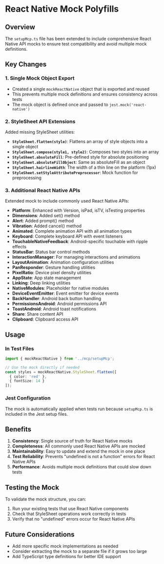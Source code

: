 # React Native Mock Polyfills

## Overview
The `setupMcp.ts` file has been extended to include comprehensive React Native API mocks to ensure test compatibility and avoid multiple mock definitions.

## Key Changes

### 1. Single Mock Object Export
- Created a single `mockReactNative` object that is exported and reused
- This prevents multiple mock definitions and ensures consistency across tests
- The mock object is defined once and passed to `jest.mock('react-native')`

### 2. StyleSheet API Extensions
Added missing StyleSheet utilities:
- **`StyleSheet.flatten(style)`**: Flattens an array of style objects into a single object
- **`StyleSheet.compose(style1, style2)`**: Composes two styles into an array
- **`StyleSheet.absoluteFill`**: Pre-defined style for absolute positioning
- **`StyleSheet.absoluteFillObject`**: Same as absoluteFill as an object
- **`StyleSheet.hairlineWidth`**: The width of a thin line on the platform (1px)
- **`StyleSheet.setStyleAttributePreprocessor`**: Mock function for preprocessing

### 3. Additional React Native APIs
Extended mock to include commonly used React Native APIs:
- **Platform**: Enhanced with Version, isPad, isTV, isTesting properties
- **Dimensions**: Added set() method
- **Alert**: Added prompt() method
- **Vibration**: Added cancel() method
- **Animated**: Complete animation API with all animation types
- **Keyboard**: Complete keyboard API with event listeners
- **TouchableNativeFeedback**: Android-specific touchable with ripple effects
- **StatusBar**: Status bar control methods
- **InteractionManager**: For managing interactions and animations
- **LayoutAnimation**: Animation configuration utilities
- **PanResponder**: Gesture handling utilities
- **PixelRatio**: Device pixel density utilities
- **AppState**: App state management
- **Linking**: Deep linking utilities
- **NativeModules**: Placeholder for native modules
- **DeviceEventEmitter**: Event emitter for device events
- **BackHandler**: Android back button handling
- **PermissionsAndroid**: Android permissions API
- **ToastAndroid**: Android toast notifications
- **Share**: Share content API
- **Clipboard**: Clipboard access API

## Usage

### In Test Files
```typescript
import { mockReactNative } from '../mcp/setupMcp';

// Use the mock directly if needed
const styles = mockReactNative.StyleSheet.flatten([
  { color: 'red' },
  { fontSize: 14 }
]);
```

### Jest Configuration
The mock is automatically applied when tests run because `setupMcp.ts` is included in the Jest setup files.

## Benefits
1. **Consistency**: Single source of truth for React Native mocks
2. **Completeness**: All commonly used React Native APIs are mocked
3. **Maintainability**: Easy to update and extend the mock in one place
4. **Test Reliability**: Prevents "undefined is not a function" errors for React Native APIs
5. **Performance**: Avoids multiple mock definitions that could slow down tests

## Testing the Mock
To validate the mock structure, you can:
1. Run your existing tests that use React Native components
2. Check that StyleSheet operations work correctly in tests
3. Verify that no "undefined" errors occur for React Native APIs

## Future Considerations
- Add more specific mock implementations as needed
- Consider extracting the mock to a separate file if it grows too large
- Add TypeScript type definitions for better IDE support

